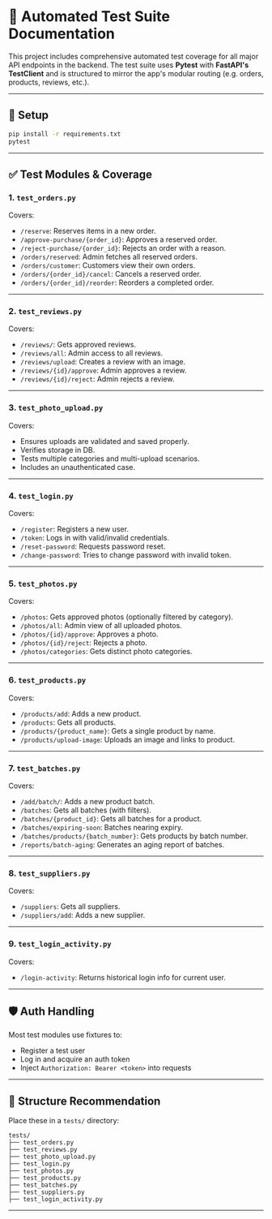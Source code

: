 # 🧪 Automated Test Suite Documentation

This project includes comprehensive automated test coverage for all major API endpoints in the backend. The test suite uses **Pytest** with **FastAPI's TestClient** and is structured to mirror the app's modular routing (e.g. orders, products, reviews, etc.).

---

## 🧱 Setup

```bash
pip install -r requirements.txt
pytest
```

---

## ✅ Test Modules & Coverage

### 1. `test_orders.py`
Covers:
- `/reserve`: Reserves items in a new order.
- `/approve-purchase/{order_id}`: Approves a reserved order.
- `/reject-purchase/{order_id}`: Rejects an order with a reason.
- `/orders/reserved`: Admin fetches all reserved orders.
- `/orders/customer`: Customers view their own orders.
- `/orders/{order_id}/cancel`: Cancels a reserved order.
- `/orders/{order_id}/reorder`: Reorders a completed order.

---

### 2. `test_reviews.py`
Covers:
- `/reviews/`: Gets approved reviews.
- `/reviews/all`: Admin access to all reviews.
- `/reviews/upload`: Creates a review with an image.
- `/reviews/{id}/approve`: Admin approves a review.
- `/reviews/{id}/reject`: Admin rejects a review.

---

### 3. `test_photo_upload.py`
Covers:
- Ensures uploads are validated and saved properly.
- Verifies storage in DB.
- Tests multiple categories and multi-upload scenarios.
- Includes an unauthenticated case.

---

### 4. `test_login.py`
Covers:
- `/register`: Registers a new user.
- `/token`: Logs in with valid/invalid credentials.
- `/reset-password`: Requests password reset.
- `/change-password`: Tries to change password with invalid token.

---

### 5. `test_photos.py`
Covers:
- `/photos`: Gets approved photos (optionally filtered by category).
- `/photos/all`: Admin view of all uploaded photos.
- `/photos/{id}/approve`: Approves a photo.
- `/photos/{id}/reject`: Rejects a photo.
- `/photos/categories`: Gets distinct photo categories.

---

### 6. `test_products.py`
Covers:
- `/products/add`: Adds a new product.
- `/products`: Gets all products.
- `/products/{product_name}`: Gets a single product by name.
- `/products/upload-image`: Uploads an image and links to product.

---

### 7. `test_batches.py`
Covers:
- `/add/batch/`: Adds a new product batch.
- `/batches`: Gets all batches (with filters).
- `/batches/{product_id}`: Gets all batches for a product.
- `/batches/expiring-soon`: Batches nearing expiry.
- `/batches/products/{batch_number}`: Gets products by batch number.
- `/reports/batch-aging`: Generates an aging report of batches.

---

### 8. `test_suppliers.py`
Covers:
- `/suppliers`: Gets all suppliers.
- `/suppliers/add`: Adds a new supplier.

---

### 9. `test_login_activity.py`
Covers:
- `/login-activity`: Returns historical login info for current user.

---

## 🛡 Auth Handling

Most test modules use fixtures to:
- Register a test user
- Log in and acquire an auth token
- Inject `Authorization: Bearer <token>` into requests

---

## 📂 Structure Recommendation

Place these in a `tests/` directory:
```
tests/
├── test_orders.py
├── test_reviews.py
├── test_photo_upload.py
├── test_login.py
├── test_photos.py
├── test_products.py
├── test_batches.py
├── test_suppliers.py
├── test_login_activity.py
```

---